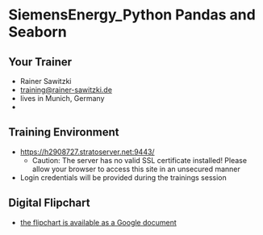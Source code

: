 # SiemensEnergy_Python Pandas and Seaborn

## Your Trainer

* Rainer Sawitzki
* training@rainer-sawitzki.de
* lives in Munich, Germany
* 
## Training Environment

* https://h2908727.stratoserver.net:9443/
  * Caution: The server has no valid SSL certificate installed! Please allow your browser to access this site in an unsecured manner
* Login credentials will be provided during the trainings session

## Digital Flipchart

* [the flipchart is available as a Google document](https://docs.google.com/presentation/d/1mkS4XlqzCZo1ZrfsbUCysAFrJmshMwhd4_yNAkASv0c/edit?usp=sharing)
